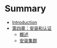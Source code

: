 # Summary

* [Introduction](README.md)
* [第四章：安装和认证](chapter1.md)
  * [概述](chapter1/gai-shu.md)
  * [安装集群](chapter1/an-zhuang-ji-qun.md)

